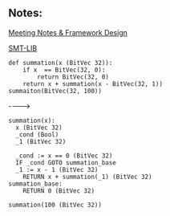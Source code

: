 ## Notes:

[Meeting Notes & Framework Design](https://docs.google.com/document/d/1qk7L6aTKUw9ykk0yhzhVlgbptl31UTwvZ6AsXmCjtvE/edit)

[SMT-LIB](http://smtlib.cs.uiowa.edu/index.shtml)

```
def summation(x (BitVec 32)):
	if x  == BitVec(32, 0):
		return BitVec(32, 0)
	return x + summation(x - BitVec(32, 1))
summaiton(BitVec(32, 100))
```

---->

```
summation(x): 
  x (BitVec 32)
  _cond (Bool)
  _1 (BitVec 32)
  
  _cond := x == 0 (BitVec 32)
  IF _cond GOTO summation_base
  _1 := x - 1 (BitVec 32)
	RETURN x + summation(_1) (BitVec 32)
summation_base:
	RETURN 0 (BitVec 32)
	
summation(100 (BitVec 32))
```

